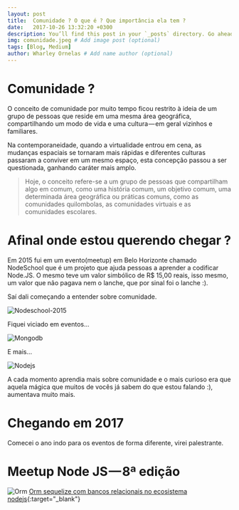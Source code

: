 ```yaml
---
layout: post
title:  Comunidade ? O que é ? Que importância ela tem ?
date:   2017-10-26 13:32:20 +0300
description: You’ll find this post in your `_posts` directory. Go ahead and edit it and re-build the site to see your changes. # Add post description (optional)
img: comunidade.jpeg # Add image post (optional)
tags: [Blog, Medium]
author: Wharley Ornelas # Add name author (optional)
---
```

# Comunidade ?

O conceito de comunidade por muito tempo ficou restrito à ideia de um grupo de pessoas que reside em uma mesma área geográfica, compartilhando um modo de vida e uma cultura — em geral vizinhos e familiares.

Na contemporaneidade, quando a virtualidade entrou em cena, as mudanças espaciais se tornaram mais rápidas e diferentes culturas passaram a conviver em um mesmo espaço, esta concepção passou a ser questionada, ganhando caráter mais amplo.

> Hoje, o conceito refere-se a um grupo de pessoas que compartilham algo em comum, como uma história comum, um objetivo comum, uma determinada área geográfica ou práticas comuns, como as comunidades quilombolas, as comunidades virtuais e as comunidades escolares.

# Afinal onde estou querendo chegar ?

Em 2015 fui em um evento(meetup) em Belo Horizonte chamado NodeSchool que é um projeto que ajuda pessoas a aprender a codificar Node.JS. O mesmo teve um valor simbólico de R$ 15,00 reais, isso mesmo, um valor que não pagava nem o lanche, que por sinal foi o lanche :).

Saí dali começando a entender sobre comunidade.

![Nodeschool-2015]({{site.baseurl}}/assets/img/nodeschool2015.jpeg)

Fiquei viciado em eventos…

![Mongodb]({{site.baseurl}}/assets/img/mongodb.jpeg)

E mais…

![Nodejs]({{site.baseurl}}/assets/img/nodejs.jpeg)

A cada momento aprendia mais sobre comunidade e o mais curioso era que aquela mágica que muitos de vocês já sabem do que estou falando :), aumentava muito mais.

# Chegando em 2017

Comecei o ano indo para os eventos de forma diferente, virei palestrante.

# Meetup Node JS — 8ª edição

![Orm]({{site.baseurl}}/assets/img/orm.jpeg)
[Orm sequelize com bancos relacionais no ecosistema nodejs][orm]{:target="_blank"}


[orm]: https://speakerdeck.com/wharley/orm-sequelize-com-bancos-relacionais-no-ecosistema-nodejs